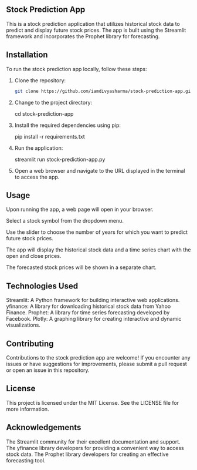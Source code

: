
## Stock Prediction App

This is a stock prediction application that utilizes historical stock data to predict and display future stock prices. The app is built using the Streamlit framework and incorporates the Prophet library for forecasting.

## Installation

To run the stock prediction app locally, follow these steps:

1. Clone the repository:

   ```bash
   git clone https://github.com/iamdivyasharma/stock-prediction-app.git

2. Change to the project directory:

   cd stock-prediction-app

3. Install the required dependencies using pip:
   
   pip install -r requirements.txt

4. Run the application:

   streamlit run stock-prediction-app.py

5. Open a web browser and navigate to the URL displayed in the terminal to access the app.

## Usage
Upon running the app, a web page will open in your browser.

Select a stock symbol from the dropdown menu.

Use the slider to choose the number of years for which you want to predict future stock prices.

The app will display the historical stock data and a time series chart with the open and close prices.

The forecasted stock prices will be shown in a separate chart.

## Technologies Used

Streamlit: A Python framework for building interactive web applications.
yfinance: A library for downloading historical stock data from Yahoo Finance.
Prophet: A library for time series forecasting developed by Facebook.
Plotly: A graphing library for creating interactive and dynamic visualizations.

## Contributing
Contributions to the stock prediction app are welcome! If you encounter any issues or have suggestions for improvements, please submit a pull request or open an issue in this repository.

## License
This project is licensed under the MIT License. See the LICENSE file for more information.

## Acknowledgements
The Streamlit community for their excellent documentation and support.
The yfinance library developers for providing a convenient way to access stock data.
The Prophet library developers for creating an effective forecasting tool.
